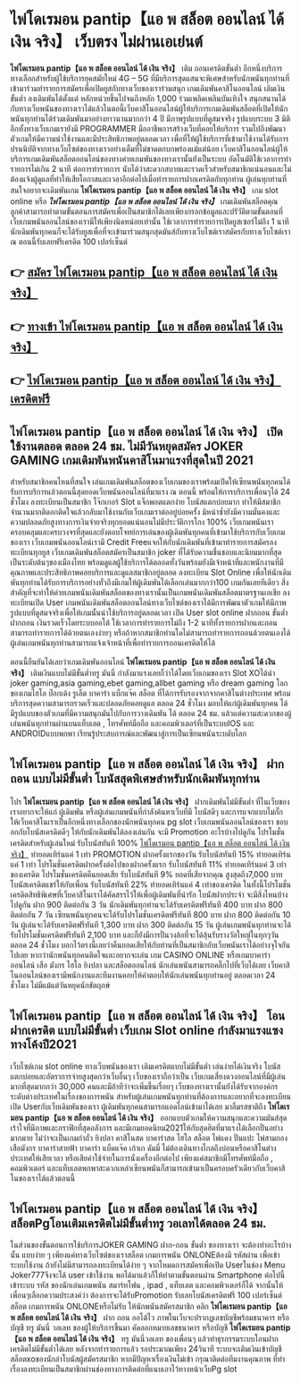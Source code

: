 # ไพ่โดเรมอน pantip【แอ พ สล็อต ออนไลน์ ได้ เงิน จริง】  เว็บตรง ไม่ผ่านเอเย่นต์

**ไพ่โดเรมอน pantip【แอ พ สล็อต ออนไลน์ ได้ เงิน จริง】** เติม ถอนเครดิตขั้นต่ำ  อีกหนึ่งบริการทางเลือกสำหรับผู้ใช้บริการยุคสมัยใหม่ 4G – 5G ที่มีบริการสุดแสนจะพิเศษสำหรับนักพนันทุกท่านที่เข้ามาร่วมทำรายการสมัครเพื่อเปิดยูสกับทางเว็บของเราร่วมสนุก เกมเดิมพันคาสิโนออนไลน์ เติมเงินขั้นต่ำ ลงเดิมพันได้ตั้งแต่ หลักหน่วยขึ้นไปจนถึงหลัก 1,000 ร่วมเพลิดเพลินบันเทิงใจ สนุกสนานได้กับทางเว็บพนันของทางเราได้แล้วในตอนี้เว็บคาสิโนออนไลน์ผู้ให้บริการเกมเดิมพันสล็อตที่เปิดให้นักพนันทุกท่านได้ร่วมเดิมพันมาอย่างยาวนานมากกว่า 4 ปี มีภาพรูปแบบที่ดูสมจจริง รูปแบบระบบ 3 มิติ
อีกทั้งทางเว็บเกมเรายังมี  PROGRAMMER มืออาชีพการสร้างเว็บที่คอยให้บริการ  รวมไปถึงพัฒนาตัวเกมให้มีความน่าใช้งานและมีประสิทธิภาพอยู่ตลอดเวลา เพื่อที่ให้ผู้ใช้บริการที่เข้ามาใช้งานได้รับการปรนนิบัติจากทางเว็บไซต์ของทางเราอย่างเต็มที่ไม่ขาดตกบกพร่องแม้แต่น้อย เว็บคาสิโนออนไลน์ผู้ให้บริการเกมเดิมพันสล็อตออนไลน์ของทางค่ายเกมพันของทางเรานั้นยังเป็นระบบ อัตโนมัติใช้เวลาการทำรายการไม่เกิน 2 นาที ต่อการทำรายการ นับได้ว่าสะดวกสบายและรวดเร็วสำหรับสมาชิกแน่นอนและไม่ต้องแจ้งผู้ดูแลที่ทำให้เสียโอกาสและเวลาอีกต่อไปเมื่อทำรายการฝากเครดิตกับทุกท่าน
ผู้เล่นทุกท่านที่สนใจอยากจะเดิมพันเกม **ไพ่โดเรมอน pantip【แอ พ สล็อต ออนไลน์ ได้ เงิน จริง】** เกม slot online หรือ ***ไพ่โดเรมอน pantip【แอ พ สล็อต ออนไลน์ ได้ เงิน จริง】*** เกมเดิมพันสล็อตคุณลูกค้าสามารถทำตามขั้นตอนการสมัครเพื่อเป็นสมาชิกได้เลยเพียงกรอกข้อมูลและปรัวัติตามขั้นตอนที่เว็บเกมพนันออนไลน์ของเรามีให้เพียงนิดหน่อยเท่านั้น ใช้เวลาการทำรายการเปิดยูสเซอร์ไม่ถึง 1 นาทีนักเดิมพันทุกคนก็จะได้รับยูสเพื่อที่จะเข้ามาร่วมสนุกสุดมันส์กับทางเว็บไซต์เราสมัครกับทางเว็บไซต์เราณ ตอนนี้รับเลยฟรีเครดิต 100 เปอร์เซ็นต์ 

## 👉 [สมัคร ไพ่โดเรมอน pantip【แอ พ สล็อต ออนไลน์ ได้ เงิน จริง】](https://archa888.com/)
## 👉 [ทางเข้า ไพ่โดเรมอน pantip【แอ พ สล็อต ออนไลน์ ได้ เงิน จริง】](https://archa888.com/)
## 👉 [ไพ่โดเรมอน pantip【แอ พ สล็อต ออนไลน์ ได้ เงิน จริง】 เครดิตฟรี](https://archa888.com/)

## ไพ่โดเรมอน pantip【แอ พ สล็อต ออนไลน์ ได้ เงิน จริง】 เปิดใช้งานตลอด ตลอด 24 ชม. ไม่มีวันหยุดสมัคร JOKER GAMING เกมเดิมพันพนันคาสิโนมาแรงที่สุดในปี 2021

สำหรับสมาชิกคนไหนที่สนใจ เล่นเกมเดิมพันสล็อตของเว็บเกมของเราพร้อมเปิดให้เซียนพนันทุกคนได้รับการบริการแล้วตอนนี้สุดยอดเว็บพนันออนไลน์ที่มาแรง ณ ตอนนี้ พร้อมให้การบริการเพื่อนๆได้ 24 ชั่วโมง ลงทะเบียนเป็นสมาชิก โจ๊กเกอร์ Slot แจ็กพอตแตกง่าย โบนัสแตกบ่อยมาก ทำให้มีสมาชิกจำนวนมากติดอกติดใจแล้วกลับมาใช้งานกับเว็บเกมเราต่ออยู่บ่อยครั้ง มิหนำซ้ำยังมีความมั่นคงและความปลอดภัยสูงทางการเงินจ่ายจริงทุกยอดแน่นอนไม่มีประวัติการโกง 100% เว็บเกมพนันเราครอบคลุมและครบวงจรที่สุดและยังตอบโจทย์การเล่นของผู้เดิมพันทุกคนที่เข้ามาใช้บริการกับเว็บเกมของเรา
เว็บเกมพนันออนไลน์เรามี Credit Freeแจกให้กับนักเดิมพันที่เข้ามาทำรายการสมัครลงทะเบียนทุกยูส เว็บเกมเดิมพันสล็อตสมัครเป็นสมาชิก joker ที่ได้รับความชื่นชอบและนิยมมากที่สุดเป็นระดับต้นๆของเมืองไทย พร้อมดูแลผู้ใช้บริการได้ตลอดทั้งวันพร้อมยังมีเจ้าหน้าที่และพนักงานที่มีคุณภาพและประสิทธิภาพคอยบริการและดูแลสมาชิกอยู่ตลอด ลงทะเบียน Slot Online เพื่อให้นักเดิมพันทุกท่านได้รับการบริการอย่างทั่วถึงมีเกมให้ผู้เดิมพันได้เลือกเล่นมากกว่า100 เกมกันเลยทีเดียว
สิ่งสำคัญที่จะทำให้ค่ายเกมพนันเดิมพันสล็อตของทางเรานั้นเป็นเกมพนันเดิมพันสล็อตมาตรฐานเอเชีย ลงทะเบียนเปิด User  เกมพนันเดิมพันสล็อตออนไลน์ทางเว็บไซต์ของเราได้มีการพัฒนาตัวเกมให้มีภาพรูปแบบที่ดูสมจจริงเพื่อให้เกมนั้นน่าใช้บริการอยู่ตลอดเวลา เปิด User slot online ฝากถอน ขั้นต่ำ ฝากถอน เงินรวดเร็วโดยระบบออโต้ ใช้เวลาการทำรายการไม่ถึง 1-2 นาทีทั้งรายการฝากและถอนสามารถทำรายการได้ด้วยตนเองง่ายๆ หรือถ้าหากสมาชิกท่านใดไม่สามารถทำรายการถอนด้วยตนเองได้ผู้เล่นเกมพนันทุกท่านสามารถแจ้งเจ้าหน้าที่เพื่อทำรายการถอนเครดิตให้ได้

ตอนนี้ยืนยันได้เลยว่าเกมเดิมพันออนไลน์ **ไพ่โดเรมอน pantip【แอ พ สล็อต ออนไลน์ ได้ เงิน จริง】** เติมเงินแบบไม่มีขั้นต่ำทรู มันนี่ กำลังมาแรงเลยก็ว่าได้โดยเว็บเกมของเรา Slot XOได้นำ  joker gaming,asia gaming,ebet gaming,allbet gaming หรือ dream gaming โลกของเกมไฮโล ป๊อกเด้ง รูเล็ต บาคาร่า แบ็กแจ๊ค สล็อต ที่ได้การรับรองจากจากคาสิโนต่างประเทศ พร้อมบริการสุดความสามารถรวดเร็วและปลอดภัยคอยดูแล ตลอด 24 ชั่วโมง มอบให้แก่ผู้เดิมพันทุกคน ได้มีรูปแบบของตัวเกมที่มีความสนุกมันไปกับการวางเดิมพัน ได้ ตลอด 24 ชม. แล้วแต่ความสะดวกของผู้เล่นพนันทุกท่านผ่านบนแท็บเลต , โทรศัพท์มือถือ และคอมพิวเตอร์ที่เป็นระบบIOS และ ANDROIDแบบพกพา เรียนรู้ประสบการณ์และพัฒนาสู่การเป็นเซียนพนันระบดับโลก

## ไพ่โดเรมอน pantip【แอ พ สล็อต ออนไลน์ ได้ เงิน จริง】 ฝากถอน แบบไม่มีขั้นต่ำ โบนัสสุดพิเศษสำหรับนักเดิมพันทุกท่าน

โปร **ไพ่โดเรมอน pantip【แอ พ สล็อต ออนไลน์ ได้ เงิน จริง】** ฝากเดิมพันไม่มีขั้นต่ำ ที่ในเว็บของเราอยากจะให้แก่  ผู้เดิมพัน หรือผู้เล่นเกมพนันที่กำลังค้นหาเว็บที่มี โบนัสดีๆ และการแจกแบบไม่กั๊ก ให้เว็บคาสิโนเราเป็นอีกหนึ่งทางเลือกของนักพนันทุกคน pg slot เว็บเกมพนันออนไลน์ของเรา ขอบอกกับโบนัสเครดิตดีๆ ให้กับนักเดิมพันได้ลองเล่นกัน จะมี Promotion อะไรบ้างไปดูกัน
โปรโมชั่นเครดิตสำหรับผู้เล่นใหม่ รับโบนัสทันที 100% [ไพ่โดเรมอน pantip【แอ พ สล็อต ออนไลน์ ได้ เงิน จริง】](https://archa888.com/) ทำยอดเทิร์นแค่ 1 เท่า
 PROMOTION ฝากครั้งแรกของวัน รับโบนัสทันที 15% ทำยอดเทิร์นแค่ 1 เท่า
โปรโมชั่นเครดิตฝากครั้งต่อไปของฝากครั้งแรก รับโบนัสทันที 11% ทำยอดเทิร์นแค่ 3 เท่าของเครดิต
โปรโมชั่นเครดิตคืนยอดเสีย รับโบนัสทันที 9% ยอดที่เสียจากคุณ สูงสุดถึง7,000 บาท
โบนัสเครดิตแชร์ให้กับเพื่อน รับโบนัสทันที 22% ทำยอดเทิร์นแค่ 4 เท่าของเครดิต
ในทั้งนี้โปรโมชั่นเครดิตสิทธิพิเศษที่เว็บคาสิโนเราได้คัดสรรไว้ให้เพื่อผู้เดิมพันที่น่ารัก โบนัสฝากประจำ จะมีสิ่งไหนบ้างไปดูกัน
ฝาก 900 ติดต่อกัน 3 วัน นักเดิมพันทุกท่านจะได้รับเครดิตฟรีทันที 400 บาท
ฝาก 800 ติดต่อกัน 7 วัน เซียนพนันทุกคนจะได้รับโปรโมชั่นเครดิตฟรีทันที 800 บาท
ฝาก 800 ติดต่อกัน 10 วัน ผู้เล่นจะได้รับเครดิตฟรีทันที 1,300 บาท
ฝาก 300 ติดต่อกัน 15 วัน ผู้เล่นเกมพนันทุกท่านจะได้รับโปรโมชั่นเครดิตฟรีทันที 2,100 บาท
และก็ยังมีการปั่นวงล้อที่จะได้ลุ้นรับรางวัลใหญ่ในทุกๆวัน ตลอด 24 ชั่วโมง บอกไว้ตรงนี้เลยว่าคืนยอดเสียให้กับท่านที่เป็นสมาชิกกับเว็บพนันเราได้อย่างจุใจกันไปเลย หากว่านักพนันทุกคนติดใจและอยากจะเล่น เกม CASINO ONLINE หรือเกมบาคาร่าออนไลน์ เสือ มังกร ไฮโล ยิงปลา และสล็อตออนไลน์ นักเล่นพนันสามารถคลิ๊กไปที่เว็บได้เลย เว็บคาสิโนออนไลน์ของเรามีพนักงานและทีมงานคอยให้คำตอบให้นักเล่นพนันทุกท่านอยู่ ตลอดเวลา 24 ชั่วโมง ไม่มีแม้แต่วันหยุดนักขัตฤกษ์

## ไพ่โดเรมอน pantip【แอ พ สล็อต ออนไลน์ ได้ เงิน จริง】 โอนฝากเครดิต แบบไม่มีขั้นต่ำ  เว็บเกม Slot online กำลังมาแรงแซงทางโค้งปี2021

เว็บไซต์เกม slot online ทางเว็บพนันของเรา เติมเครดิตแบบไม่มีขั้นต่ำ เล่นง่ายได้เงินจริง โบนัสแตกบ่อยและอัตราการจ่ายสูงสุดกว่าเว็บอื่นๆ เว็บของเราถือว่าเป็น เว็บเกมเสี่ยงดวงออนไลน์ที่มีผู้เล่นมากที่สุดมากกว่า 30,000 คนและมีถ้าทีว่าจะเพิ่มขึ้นเรื่อยๆ เว็บของทางเรานั้นยังได้รับจากองค์กรระดับต่างประเทศในเรื่องของการพนัน สำหรับผู้เล่นเกมพนันทุกท่านที่ต้องการและอยากที่จะลงทะเบียนเปิด Userกับเว็บเดิมพันของเรา ผู้เดิมพันทุกคนสามารถแอดไลน์เข้ามาได้เลย
	มาลิ้มรสชาติถึง **ไพ่โดเรมอน pantip【แอ พ สล็อต ออนไลน์ ได้ เงิน จริง】** ออกแบบตัวเกมให้ความสนุกและความมันส์สุดเร้าใจที่มีภาพและกราฟิกที่สุดอลังการ และมีเกมยอดนิยม2021ให้กับสุดฮิตที่มาแรงได้เลือกปั่นอย่างมากมาย  ไม่ว่าจะเป็นเกมกำถั่ว  ยิงปลา คาสิโนสด บาคาร่าสด ไฮโล สล็อต ไพ่แคง ปั่นแปะ ไพ่สามกอง เสือมังกร บาคาร่าสายฟ้า บาคาร่า แบ็คแจ๊ค เก้าเก ดัมมี่ ไม่ต้องเดินทางไกลถึงบ่อนหรือคาสิโนต่างประเทศให้เสียเวลา หรือเสียค่าใช้จ่ายในการนั่งเครื่องอีกต่อไป เพียงแค่สมาชิกมีโทรศัพท์มือถือ , คอมพิวเตอร์ และแท็บเลตพกพาสะดวกเหล่าเซียนพนันก็สามารถเข้ามาเป็นครอบครัวเดียวกับเว็บคาสิโนของเราได้แล้วตอนนี้

## ไพ่โดเรมอน pantip【แอ พ สล็อต ออนไลน์ ได้ เงิน จริง】 สล็อตPgโอนเติมเครดิตไม่มีขั้นต่ำทรู วอเลทได้ตลอด 24 ชม.

ในส่วนของขั้นตอนการใช้บริการJOKER GAMING ฝาก-ถอน ขั้นต่ำ ของทางเรา จะต้องทำอะไรบ้างนั้น แบบง่าย ๆ เพียงแค่ทางเว็บไซต์ของเราสล็อต เกมการพนัน ONLONEต้องมี รหัสผ่าน เพื่อเข้าระบบใช้งาน ถ้ายังไม่มีสามารถลงทะเบียนได้ง่าย ๆ จากโหมดการสมัครเพื่อเปิด Userในช่อง Menu Joker777จึงจะได้ user เข้าใช้งาน พอได้มาแล้วก็ให้ทำตามขั้นตอนผ่าน Smartphone ต่อไปนี้
เข้าระบบ รหัส  ของนักเล่นเกมพนัน สมาร์ทโฟน , ipad , แท็บเลต และคอมพิวเตอร์ก็ได้
จากนั้นให้เพื่อนๆเลือกความประสงค์ว่า ต้องการจะได้รับPromotion รับเลยโบนัสเครดิตฟรี 100 เปอร์เซ็นต์ สล็อต เกมการพนัน ONLONEหรือไม่รับ
ให้นักพนันสมัครสมาชิก คลิก **ไพ่โดเรมอน pantip【แอ พ สล็อต ออนไลน์ ได้ เงิน จริง】** ฝาก ถอน ออโต้ไว ภาพในเว็บจะปรากฏเลขบัญชีพร้อมธนาคาร หรือบัญชี ทรู มันนี่ วอเลท ของผู้ให้บริการขึ้นมา
คัดลอกหมายเลขธนาคาร หรือบัญชี **ไพ่โดเรมอน pantip【แอ พ สล็อต ออนไลน์ ได้ เงิน จริง】** ทรู มันนี่วอเลท ของเพื่อนๆ แล้วทำธุรกรรมระบบโอนฝากเครดิตไม่มีขั้นต่ำได้เลย
หลังจากทำรายการแล้ว รอประมาณเพียง 24วินาที ระบบจะเติมเงินเข้าบัญชีสล็อตxoของนักล่าโบนัสผู้สมัครสมาชิก
หากมีปัญหาเรื่องเงินไม่เข้า กรุณาติดต่อทีมงานคุณภาพ ที่ทำเรื่องลงทะเบียนเป็นสมาชิกผ่านช่องทางการติดต่อที่แนบเอาไว้ทางหน้าเว็บPg slot


